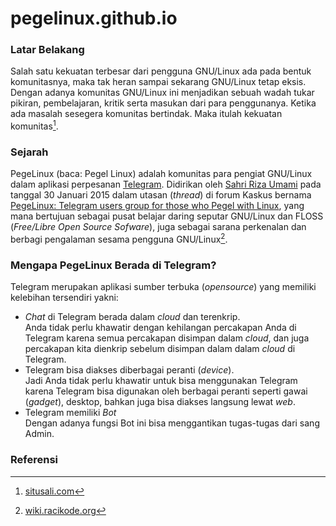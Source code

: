 # pegelinux.github.io

### Latar Belakang

Salah satu kekuatan terbesar dari pengguna GNU/Linux ada pada bentuk komunitasnya, maka tak heran sampai sekarang GNU/Linux tetap eksis. Dengan adanya komunitas GNU/Linux ini menjadikan sebuah wadah tukar pikiran, pembelajaran, kritik serta masukan dari para penggunanya. Ketika ada masalah sesegera komunitas bertindak. Maka itulah kekuatan komunitas[^1].

### Sejarah

PegeLinux (baca: Pegel Linux) adalah komunitas para pengiat GNU/Linux dalam aplikasi perpesanan [Telegram](https://telegram.org). Didirikan oleh [Sahri Riza Umami](http://rizaumami.github.io/) pada tanggal 30 Januari 2015 dalam utasan (_thread_) di forum Kaskus bernama [PegeLinux: Telegram users group for those who Pegel with Linux](http://kask.us/hVsB8), yang mana bertujuan sebagai pusat belajar daring seputar GNU/Linux dan FLOSS (_Free/Libre Open Source Sofware_), juga sebagai sarana perkenalan dan berbagi pengalaman sesama pengguna GNU/Linux[^2].

### Mengapa PegeLinux Berada di Telegram?

Telegram merupakan aplikasi sumber terbuka (_opensource_) yang memiliki kelebihan tersendiri yakni:

* _Chat_ di Telegram berada dalam _cloud_ dan terenkrip.<br/>
Anda tidak perlu khawatir dengan kehilangan percakapan Anda di Telegram karena semua percakapan disimpan dalam _cloud_, dan juga percakapan kita dienkrip sebelum disimpan dalam dalam _cloud_ di Telegram.
* Telegram bisa diakses diberbagai peranti (_device_).<br/>
Jadi Anda tidak perlu khawatir untuk bisa menggunakan Telegram karena Telegram bisa digunakan oleh berbagai peranti seperti gawai (_gadget_), desktop, bahkan juga bisa diakses langsung lewat _web_.
* Telegram memiliki _Bot_<br/>
Dengan adanya fungsi Bot ini bisa menggantikan tugas-tugas dari sang Admin.

### Referensi

[^1]: [situsali.com](https://situsali.com/pegelinux-komunitas-linux-indonesia-di-telegram/)
[^2]: [wiki.racikode.org](http://wiki.racikode.org/pegelinux)